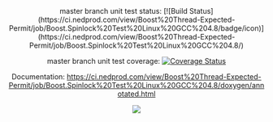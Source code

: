 <center>
master branch unit test status: [![Build Status](https://ci.nedprod.com/view/Boost%20Thread-Expected-Permit/job/Boost.Spinlock%20Test%20Linux%20GCC%204.8/badge/icon)](https://ci.nedprod.com/view/Boost%20Thread-Expected-Permit/job/Boost.Spinlock%20Test%20Linux%20GCC%204.8/)

master branch unit test coverage: [![Coverage Status](https://img.shields.io/coveralls/ned14/boost.spinlock.svg)](https://coveralls.io/r/ned14/boost.spinlock?branch=master)

Documentation: https://ci.nedprod.com/view/Boost%20Thread-Expected-Permit/job/Boost.Spinlock%20Test%20Linux%20GCC%204.8/doxygen/annotated.html

![](https://raw.githubusercontent.com/ned14/boost.spinlock/master/images/scaling.png)
</center>
